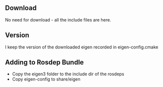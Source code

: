 
## Download

No need for download - all the include files are here.

## Version

I keep the version of the downloaded eigen recorded in eigen-config.cmake

## Adding to Rosdep Bundle

* Copy the eigen3 folder to the include dir of the rosdeps
* Copy eigen-config to share/eigen
